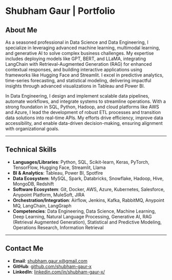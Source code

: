# Shubham Gaur | Portfolio

## About Me

As a seasoned professional in Data Science and Data Engineering, I specialize in leveraging advanced machine learning, multimodal learning, and generative AI to solve complex business challenges. My expertise includes deploying models like GPT, BERT, and LLaMA, integrating LangChain with Retrieval-Augmented Generation (RAG) for enhanced contextual responses, and building interactive applications using frameworks like Hugging Face and Streamlit. I excel in predictive analytics, time-series forecasting, and statistical modeling, delivering impactful insights through advanced visualizations in Tableau and Power BI.

In Data Engineering, I design and implement scalable data pipelines, automate workflows, and integrate systems to streamline operations. With a strong foundation in SQL, Python, Hadoop, and cloud platforms like AWS and Azure, I lead the development of robust ETL processes and transition data solutions into real-time APIs. My efforts drive efficiency, improve data accessibility, and enable data-driven decision-making, ensuring alignment with organizational goals.

---

## Technical Skills

- **Languages/Libraries**: Python, SQL, Scikit-learn, Keras, PyTorch, TensorFlow, Hugging Face, Streamlit, Llama
- **BI & Analytics**: Tableau, Power BI, Spotfire
- **Data Ecosystem**: MySQL, Spark, Databricks, Snowflake, Hadoop, Hive, MongoDB, Redshift
- **Software Ecosystem**: Git, Docker, AWS, Azure, Kubernetes, Salesforce, Anypoint Platform, MuleSoft, JIRA
- **Orchestration/Integration**: Airflow, Jenkins, Kafka, RabbitMQ, Anypoint MQ, LangChain, LangGraph
- **Competencies**: Data Engineering, Data Science, Machine Learning, Deep Learning, Natural Language Processing, Generative AI, RAG (Retrieval Augmented Generation), Statistical and Predictive Modeling, Operations Research, Information Retrieval

---

## Contact Me

- **Email**: [shubham.gaur.x@gmail.com](mailto:shubham.gaur.x@gmail.com)
- **GitHub**: [github.com/shubham-gaur-x](https://github.com/shubham-gaur-x)
- **LinkedIn**: [linkedin.com/in/shubham-gaur-x/](https://linkedin.com/in/shubham-gaur-x/)
